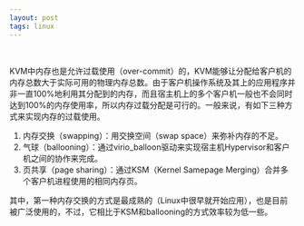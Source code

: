 ```yaml
---
layout: post
tags: linux
---
```


​    

KVM中内存也是允许过载使用（over-commit）的，KVM能够让分配给客户机的内存总数大于实际可用的物理内存总数。由于客户机操作系统及其上的应用程序并非一直100%地利用其分配到的内存，而且宿主机上的多个客户机一般也不会同时达到100%的内存使用率，所以内存过载分配是可行的。一般来说，有如下三种方式来实现内存的过载使用。

1. 内存交换（swapping）：用交换空间（swap space）来弥补内存的不足。
2. 气球（ballooning）：通过virio_balloon驱动来实现宿主机Hypervisor和客户机之间的协作来完成。
3. 页共享（page sharing）：通过KSM（Kernel Samepage Merging）合并多个客户机进程使用的相同内存页。

其中，第一种内存交换的方式是最成熟的（Linux中很早就开始应用），也是目前被广泛使用的，不过，它相比于KSM和ballooning的方式效率较为低一些。